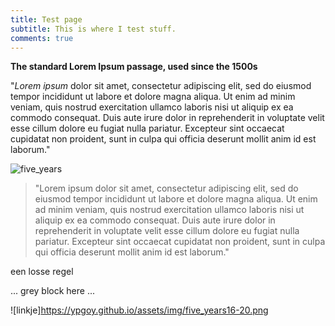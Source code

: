 ```yaml
---
title: Test page
subtitle: This is where I test stuff.
comments: true
---
```


**The standard Lorem Ipsum passage, used since the 1500s**

"_Lorem ipsum_ dolor sit amet, consectetur adipiscing elit, sed do eiusmod tempor incididunt ut labore et dolore magna aliqua. Ut enim ad minim veniam, quis nostrud exercitation ullamco laboris nisi ut aliquip ex ea commodo consequat. Duis aute irure dolor in reprehenderit in voluptate velit esse cillum dolore eu fugiat nulla pariatur. Excepteur sint occaecat cupidatat non proident, sunt in culpa qui officia deserunt mollit anim id est laborum."

![five_years](https://ypgoy.github.io/assets/img/five_years16-20.png)

> "Lorem ipsum dolor sit amet, consectetur adipiscing elit, sed do eiusmod tempor incididunt ut labore et dolore magna aliqua. Ut enim ad minim veniam, quis nostrud exercitation ullamco laboris nisi ut aliquip ex ea commodo consequat. Duis aute irure dolor in reprehenderit in voluptate velit esse cillum dolore eu fugiat nulla pariatur. Excepteur sint occaecat cupidatat non proident, sunt in culpa qui officia deserunt mollit anim id est laborum."

een losse regel

...
grey block here
...

![linkje]https://ypgoy.github.io/assets/img/five_years16-20.png

[//]: # (this is a comment and will not show)
